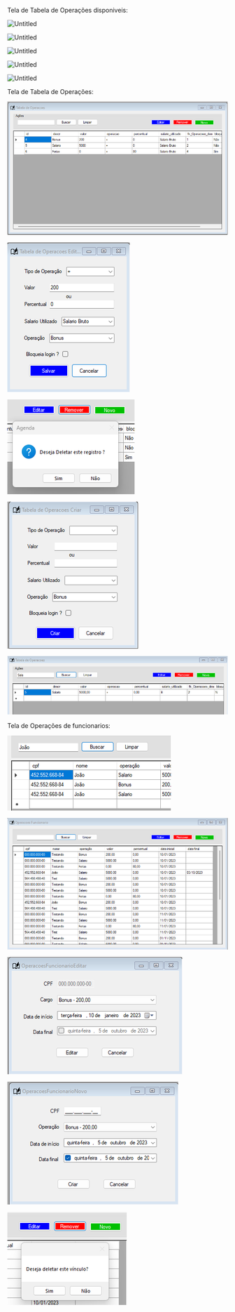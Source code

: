 Tela de Tabela de Operações disponiveis:

![Untitled](<../images/operacoesDescricao%20(1).png>)

![Untitled](<../images/operacoesDescricao%20(2).png>)

![Untitled](<../images/operacoesDescricao%20(3).png>)

![Untitled](<../images/operacoesDescricao%20(4).png>)

![Untitled](<../images/operacoesDescricao%20(5).png>)

Tela de Tabela de Operações:

![Untitled](<../images/Operacoes%20(1).png>)

![Untitled](<../images/Operacoes%20(2).png>)

![Untitled](<../images/Operacoes%20(3).png>)

![Untitled](<../images/Operacoes%20(4).png>)

![Untitled](<../images/Operacoes%20(5).png>)

Tela de Operações de funcionarios:

![Untitled](<../images/operacoesFuncionario%20(1).png>)

![Untitled](<../images/operacoesFuncionario%20(2).png>)

![Untitled](<../images/operacoesFuncionario%20(3).png>)

![Untitled](<../images/operacoesFuncionario%20(4).png>)

![Untitled](<../images/operacoesFuncionario%20(5).png>)
